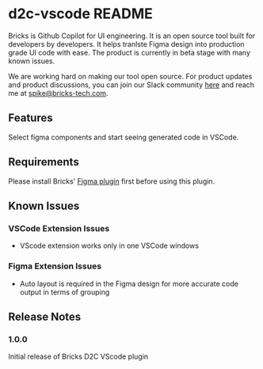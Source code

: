 # d2c-vscode README

Bricks is Github Copilot for UI engineering. It is an open source tool built for developers by developers. It helps tranlste Figma design into production grade UI code with ease. The product is currently in beta stage with many known issues.

We are working hard on making our tool open source. For product updates and product discussions, you can join our Slack community [here](https://join.slack.com/t/brickscommunity/shared_invite/zt-1pb2hy3h2-9rDYWMZdHKxHblzUG0CpTQ) and reach me at spike@bricks-tech.com.

## Features

Select figma components and start seeing generated code in VSCode.

## Requirements

Please install Bricks' [Figma plugin](https://www.figma.com/community/plugin/1178847414663679049/Bricks-Design-to-Code-Tool) first before using this plugin.

## Known Issues

### VSCode Extension Issues

- VScode extension works only in one VSCode windows

### Figma Extension Issues

- Auto layout is required in the Figma design for more accurate code output in terms of grouping

## Release Notes

### 1.0.0

Initial release of Bricks D2C VScode plugin
